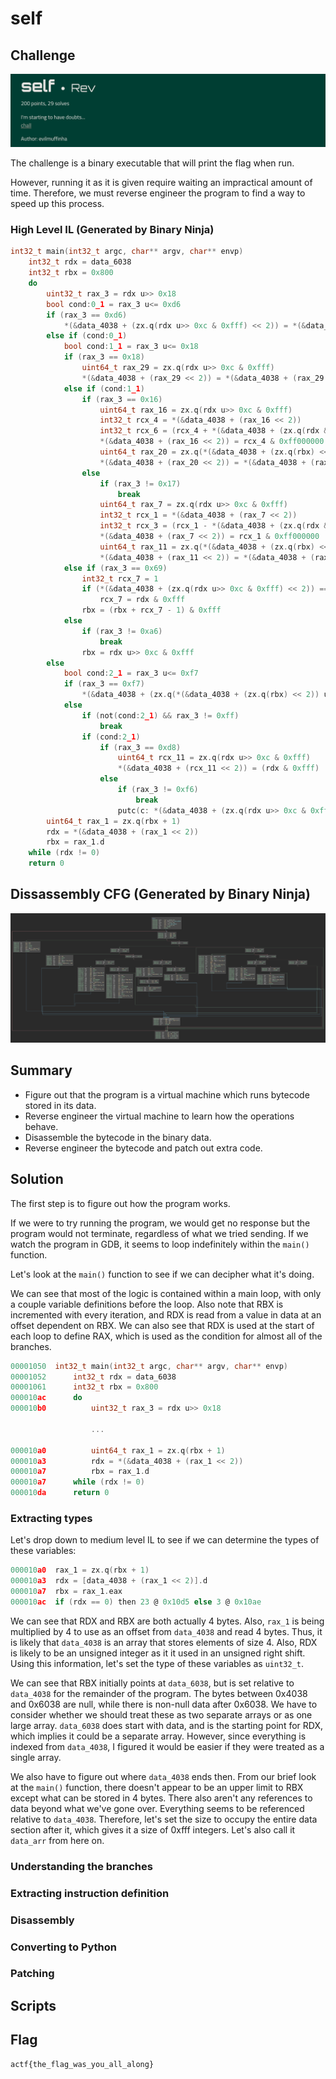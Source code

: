 # self

## Challenge

![Challenge Card](./resources/challenge.png)

The challenge is a binary executable that will print the flag when run.

However, running it as it is given require waiting an impractical amount of time.
Therefore, we must reverse engineer the program to find a way to speed up this process.

### High Level IL (Generated by Binary Ninja)

```c
int32_t main(int32_t argc, char** argv, char** envp)
    int32_t rdx = data_6038
    int32_t rbx = 0x800
    do
        uint32_t rax_3 = rdx u>> 0x18
        bool cond:0_1 = rax_3 u<= 0xd6
        if (rax_3 == 0xd6)
            *(&data_4038 + (zx.q(rdx u>> 0xc & 0xfff) << 2)) = *(&data_4038 + (zx.q(rdx & 0xfff) << 2))
        else if (cond:0_1)
            bool cond:1_1 = rax_3 u<= 0x18
            if (rax_3 == 0x18)
                uint64_t rax_29 = zx.q(rdx u>> 0xc & 0xfff)
                *(&data_4038 + (rax_29 << 2)) = *(&data_4038 + (rax_29 << 2)) ^ *(&data_4038 + (zx.q(rdx & 0xfff) << 2))
            else if (cond:1_1)
                if (rax_3 == 0x16)
                    uint64_t rax_16 = zx.q(rdx u>> 0xc & 0xfff)
                    int32_t rcx_4 = *(&data_4038 + (rax_16 << 2))
                    int32_t rcx_6 = (rcx_4 + *(&data_4038 + (zx.q(rdx & 0xfff) << 2))) & 0xffffff
                    *(&data_4038 + (rax_16 << 2)) = rcx_4 & 0xff000000
                    uint64_t rax_20 = zx.q(*(&data_4038 + (zx.q(rbx) << 2)) u>> 0xc & 0xfff)
                    *(&data_4038 + (rax_20 << 2)) = *(&data_4038 + (rax_20 << 2)) + rcx_6
                else
                    if (rax_3 != 0x17)
                        break
                    uint64_t rax_7 = zx.q(rdx u>> 0xc & 0xfff)
                    int32_t rcx_1 = *(&data_4038 + (rax_7 << 2))
                    int32_t rcx_3 = (rcx_1 - *(&data_4038 + (zx.q(rdx & 0xfff) << 2))) & 0xffffff
                    *(&data_4038 + (rax_7 << 2)) = rcx_1 & 0xff000000
                    uint64_t rax_11 = zx.q(*(&data_4038 + (zx.q(rbx) << 2)) u>> 0xc & 0xfff)
                    *(&data_4038 + (rax_11 << 2)) = *(&data_4038 + (rax_11 << 2)) + rcx_3
            else if (rax_3 == 0x69)
                int32_t rcx_7 = 1
                if (*(&data_4038 + (zx.q(rdx u>> 0xc & 0xfff) << 2)) == 0)
                    rcx_7 = rdx & 0xfff
                rbx = (rbx + rcx_7 - 1) & 0xfff
            else
                if (rax_3 != 0xa6)
                    break
                rbx = rdx u>> 0xc & 0xfff
        else
            bool cond:2_1 = rax_3 u<= 0xf7
            if (rax_3 == 0xf7)
                *(&data_4038 + (zx.q(*(&data_4038 + (zx.q(rbx) << 2)) u>> 0xc & 0xfff) << 2)) = getc(fp: stdin) | (*(&data_4038 + (zx.q(rdx u>> 0xc & 0xfff) << 2)) & 0xff000000)
            else
                if (not(cond:2_1) && rax_3 != 0xff)
                    break
                if (cond:2_1)
                    if (rax_3 == 0xd8)
                        uint64_t rcx_11 = zx.q(rdx u>> 0xc & 0xfff)
                        *(&data_4038 + (rcx_11 << 2)) = (rdx & 0xfff) | (*(&data_4038 + (rcx_11 << 2)) & 0xff000000)
                    else
                        if (rax_3 != 0xf6)
                            break
                        putc(c: *(&data_4038 + (zx.q(rdx u>> 0xc & 0xfff) << 2)) & 0xffffff, fp: stdout)
        uint64_t rax_1 = zx.q(rbx + 1)
        rdx = *(&data_4038 + (rax_1 << 2))
        rbx = rax_1.d
    while (rdx != 0)
    return 0
```

## Dissassembly CFG (Generated by Binary Ninja)

![Challenge Card](./resources/cfg.png)

## Summary

- Figure out that the program is a virtual machine which runs bytecode stored in its data.
- Reverse engineer the virtual machine to learn how the operations behave.
- Disassemble the bytecode in the binary data.
- Reverse engineer the bytecode and patch out extra code.

## Solution

The first step is to figure out how the program works.

If we were to try running the program, we would get no response but the program would not terminate, regardless of what we tried sending.
If we watch the program in GDB, it seems to loop indefinitely within the `main()` function.

Let's look at the `main()` function to see if we can decipher what it's doing.

We can see that most of the logic is contained within a main loop, with only a couple variable definitions before the loop.
Also note that RBX is incremented with every iteration, and RDX is read from a value in data at an offset dependent on RBX.
We can also see that RDX is used at the start of each loop to define RAX, which is used as the condition for almost all of the branches.

```c
00001050  int32_t main(int32_t argc, char** argv, char** envp)
00001052      int32_t rdx = data_6038
00001061      int32_t rbx = 0x800
000010ac      do
000010b0          uint32_t rax_3 = rdx u>> 0x18

                  ...

000010a0          uint64_t rax_1 = zx.q(rbx + 1)
000010a3          rdx = *(&data_4038 + (rax_1 << 2))
000010a7          rbx = rax_1.d
000010a7      while (rdx != 0)
000010da      return 0
```

### Extracting types

Let's drop down to medium level IL to see if we can determine the types of these variables:

```c
000010a0  rax_1 = zx.q(rbx + 1)
000010a3  rdx = [data_4038 + (rax_1 << 2)].d
000010a7  rbx = rax_1.eax
000010ac  if (rdx == 0) then 23 @ 0x10d5 else 3 @ 0x10ae
```

We can see that RDX and RBX are both actually 4 bytes.
Also, `rax_1` is being multiplied by 4 to use as an offset from `data_4038` and read 4 bytes.
Thus, it is likely that `data_4038` is an array that stores elements of size 4.
Also, RDX is likely to be an unsigned integer as it it used in an unsigned right shift.
Using this information, let's set the type of these variables as `uint32_t`.

We can see that RBX initially points at `data_6038`, but is set relative to `data_4038` for the remainder of the program.
The bytes between 0x4038 and 0x6038 are null, while there is non-null data after 0x6038.
We have to consider whether we should treat these as two separate arrays or as one large array.
`data_6038` does start with data, and is the starting point for RDX, which implies it could be a separate array.
However, since everything is indexed from `data_4038`, I figured it would be easier if they were treated as a single array.

We also have to figure out where `data_4038` ends then.
From our brief look at the `main()` function, there doesn't appear to be an upper limit to RBX except what can be stored in 4 bytes.
There also aren't any references to data beyond what we've gone over.
Everything seems to be referenced relative to `data_4038`.
Therefore, let's set the size to occupy the entire data section after it, which gives it a size of 0xfff integers.
Let's also call it `data_arr` from here on.

### Understanding the branches

### Extracting instruction definition

### Disassembly

### Converting to Python

### Patching

## Scripts

## Flag

```
actf{the_flag_was_you_all_along}
```
